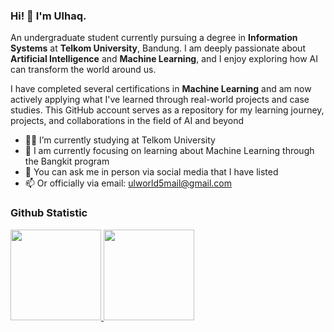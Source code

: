 ### Hi! 👋 I'm Ulhaq.

An undergraduate student currently pursuing a degree in **Information Systems** at **Telkom University**, Bandung. I am deeply passionate about **Artificial Intelligence** and **Machine Learning**, and I enjoy exploring how AI can transform the world around us.

I have completed several certifications in **Machine Learning** and am now actively applying what I've learned through real-world projects and case studies. This GitHub account serves as a repository for my learning journey, projects, and collaborations in the field of AI and beyond

- ✍🏻 I’m currently studying at Telkom University 
- 🎯 I am currently focusing on learning about Machine Learning through the Bangkit program
- 💬 You can ask me in person via social media that I have listed
- 📫 Or officially via email: ulworld5mail@gmail.com
  
### Github Statistic
<p align="left">
<a href="https://github.com/ulhaqdhifulloh">
  <img height="145em" src="https://github-readme-stats-eight-theta.vercel.app/api?username=ulhaqdhifulloh&show_icons=true&theme=algolia&include_all_commits=true&count_private=true"/>
  <img height="145em" src="https://github-readme-stats-eight-theta.vercel.app/api/top-langs/?username=ulhaqdhifulloh&layout=compact&langs_count=8&theme=algolia"/>
</a>
</p>
